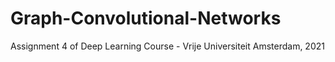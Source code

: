 # Graph-Convolutional-Networks
Assignment 4 of Deep Learning Course - Vrije Universiteit Amsterdam, 2021
